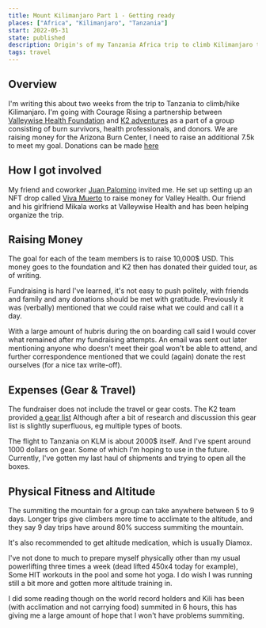 ```yaml
---
title: Mount Kilimanjaro Part 1 - Getting ready
places: ["Africa", "Kilimanjaro", "Tanzania"]
start: 2022-05-31
state: published
description: Origin's of my Tanzania Africa trip to climb Kilimanjaro to raise funds for the Arizona Burn center.
tags: travel
---
```


## Overview

I'm writing this about two weeks from the trip to Tanzania to climb/hike
Kilimanjaro. I'm going with Courage Rising a partnership between
[Valleywise Health Foundation](http://valleywisehealthfoundation.org) and
[K2 adventures](https://k2adventuretravel.com) as a part of a group consisting
of burn survivors, health professionals, and donors. We are raising money for
the Arizona Burn Center, I need to raise an additional 7.5k to meet my goal.
Donations can be made
[here](https://secure.givelively.org/donate/valleywise-health-foundation/courage-rising/nicholas-romero-2)

## How I got involved

My friend and coworker [Juan Palomino](https://twitter.com/JuanForTheMoney)
invited me. He set up setting up an NFT drop called
[Viva Muerto](https://www.vivamuertos.com) to raise money for Valley Health. Our
friend and his girlfriend Mikala works at Valleywise Health and has been helping
organize the trip.

## Raising Money

The goal for each of the team members is to raise 10,000$ USD. This money goes
to the foundation and K2 then has donated their guided tour, as of writing.

Fundraising is hard I've learned, it's not easy to push politely, with friends
and family and any donations should be met with gratitude. Previously it was
(verbally) mentioned that we could raise what we could and call it a day.

With a large amount of hubris during the on boarding call said I would cover
what remained after my fundraising attempts. An email was sent out later
mentioning anyone who doesn't meet their goal won't be able to attend, and
further correspondence mentioned that we could (again) donate the rest ourselves
(for a nice tax write-off).

## Expenses (Gear & Travel)

The fundraiser does not include the travel or gear costs. The K2 team provided
[a gear list](http://valleywisehealthfoundation.org/wp-content/uploads/20…)
Although after a bit of research and discussion this gear list is slightly
superfluous, eg multiple types of boots.

The flight to Tanzania on KLM is about 2000$ itself. And I've spent around 1000
dollars on gear. Some of which I'm hoping to use in the future. Currently, I've
gotten my last haul of shipments and trying to open all the boxes.

## Physical Fitness and Altitude

The summiting the mountain for a group can take anywhere between 5 to 9 days.
Longer trips give climbers more time to acclimate to the altitude, and they say
9 day trips have around 80% success summiting the mountain.

It's also recommended to get altitude medication, which is usually Diamox.

I've not done to much to prepare myself physically other than my usual
powerlifting three times a week (dead lifted 450x4 today for example), Some HIT
workouts in the pool and some hot yoga. I do wish I was running still a bit more
and gotten more altitude training in.

I did some reading though on the world record holders and Kili has been (with
acclimation and not carrying food) summited in 6 hours, this has giving me a
large amount of hope that I won't have problems summiting.
